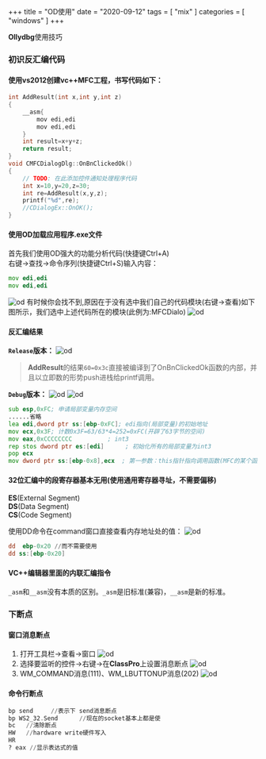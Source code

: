 +++
title = "OD使用"
date = "2020-09-12"
tags = [ "mix" ]
categories = [ "windows" ]
+++

**Ollydbg**使用技巧
<!--more-->

### 初识反汇编代码

#### 使用vs2012创建vc++MFC工程，书写代码如下：
```cpp
int AddResult(int x,int y,int z)
{
	__asm{
		mov edi,edi
	    mov edi,edi
	}
	int result=x+y+z;
	return result;
}
void CMFCDialogDlg::OnBnClickedOk()
{
	// TODO: 在此添加控件通知处理程序代码
	int x=10,y=20,z=30;
	int re=AddResult(x,y,z);
	printf("%d",re);
	//CDialogEx::OnOK();
}	
```
#### 使用OD加载应用程序.exe文件
首先我们使用OD强大的功能分析代码(快捷键Ctrl+A)  
右键->查找->命令序列(快捷键Ctrl+S)输入内容：
```asm
mov edi,edi
mov edi,edi
```
![od](../../pictures/20200912163200.png '点我访问')
有时候你会找不到,原因在于没有选中我们自己的代码模块(右键->查看)如下图所示，我们选中上述代码所在的模块(此例为:MFCDialo)
![od](../../pictures/20200912163300.png '点我访问')
#### 反汇编结果
__`Release`版本：__
![od](../../pictures/202009121636.png '点我访问')

> **AddResult**的结果`60=0x3c`直接被编译到了OnBnClickedOk函数的内部，并且以立即数的形势push进栈给printf调用。

__`Debug`版本：__
![od](../../pictures/20200912163800.png '点我访问')
![od](../../pictures/20200912163900.png '点我访问')
```asm
sub esp,0xFC; 申请局部变量内存空间
......省略
lea edi,dword ptr ss:[ebp-0xFC]; edi指向(局部变量)的初始地址
mov ecx,0x3F; 计数0x3F=63/63*4=252=0xFC(开辟了63字节的空间)
mov eax,0xCCCCCCCC          ; int3
rep stos dword ptr es:[edi]      ; 初始化所有的局部变量为int3
pop ecx
mov dword ptr ss:[ebp-0x8],ecx  ; 第一参数：this指针指向调用函数(MFC的某个函数)
```
#### 32位汇编中的段寄存器基本无用(使用通用寄存器寻址，不需要偏移)  

**ES**(External Segment)  
**DS**(Data Segment)  
**CS**(Code Segment)  

使用DD命令在command窗口直接查看内存地址处的值：
![od](../../pictures/20200912164612.png '点我访问')
```asm
dd  ebp-0x20 //而不需要使用 
dd ss:[ebp-0x20]
```
#### VC++编辑器里面的内联汇编指令

`_asm`和`__asm`没有本质的区别。`_asm`是旧标准(兼容)，`__asm`是新的标准。

### 下断点

#### 窗口消息断点
1. 打开工具栏->查看->窗口
![od](../../pictures/20200912170400.png '点我访问')
2. 选择要监听的控件->右键->在**ClassPro**上设置消息断点
![od](../../pictures/20200912170500.png '点我访问')
3. WM_COMMAND消息(111)、WM_LBUTTONUP消息(202)
![od](../../pictures/20200912170600.png '点我访问')
#### 命令行断点

```asm
bp send		//表示下 send消息断点
bp WS2_32.Send		//现在的socket基本上都是使
bc   //清除断点
HW   //hardware write硬件写入
HR
? eax //显示表达式的值
```
